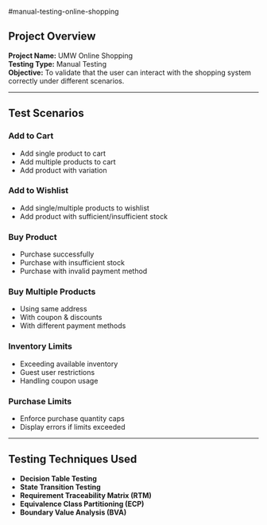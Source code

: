 #manual-testing-online-shopping
## Project Overview

**Project Name:** UMW Online Shopping  
**Testing Type:** Manual Testing  
**Objective:** To validate that the user can interact with the shopping system correctly under different scenarios.

---

##  Test Scenarios

###  Add to Cart
- Add single product to cart
- Add multiple products to cart
- Add product with variation

###  Add to Wishlist
- Add single/multiple products to wishlist
- Add product with sufficient/insufficient stock

###  Buy Product
- Purchase successfully
- Purchase with insufficient stock
- Purchase with invalid payment method

###  Buy Multiple Products
- Using same address
- With coupon & discounts
- With different payment methods

###  Inventory Limits
- Exceeding available inventory
- Guest user restrictions
- Handling coupon usage

###  Purchase Limits
- Enforce purchase quantity caps
- Display errors if limits exceeded

---

##  Testing Techniques Used

- **Decision Table Testing**  
- **State Transition Testing**  
- **Requirement Traceability Matrix (RTM)**  
- **Equivalence Class Partitioning (ECP)**  
- **Boundary Value Analysis (BVA)**  
